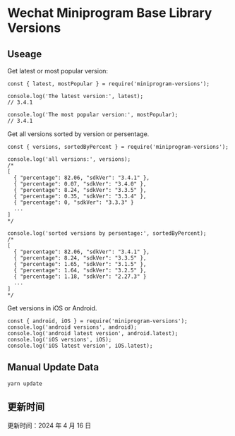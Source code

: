 
# Wechat Miniprogram Base Library Versions

## Useage

Get latest or most popular version:

```;
const { latest, mostPopular } = require('miniprogram-versions');

console.log('The latest version:', latest);
// 3.4.1

console.log('The most popular version:', mostPopular);
// 3.4.1

```

Get all versions sorted by version or persentage.

```
const { versions, sortedByPercent } = require('miniprogram-versions');

console.log('all versions:', versions);
/*
[
  { "percentage": 82.06, "sdkVer": "3.4.1" },
  { "percentage": 0.07, "sdkVer": "3.4.0" },
  { "percentage": 8.24, "sdkVer": "3.3.5" },
  { "percentage": 0.35, "sdkVer": "3.3.4" },
  { "percentage": 0, "sdkVer": "3.3.3" }
  ...
]
*/

console.log('sorted versions by persentage:', sortedByPercent);
/*
[
  { "percentage": 82.06, "sdkVer": "3.4.1" },
  { "percentage": 8.24, "sdkVer": "3.3.5" },
  { "percentage": 1.65, "sdkVer": "3.1.5" },
  { "percentage": 1.64, "sdkVer": "3.2.5" },
  { "percentage": 1.18, "sdkVer": "2.27.3" }
  ...
]
*/
```

Get versions in iOS or Android.

```
const { android, iOS } = require('miniprogram-versions');
console.log('android versions', android);
console.log('android latest version', android.latest);
console.log('iOS versions', iOS);
console.log('iOS latest version', iOS.latest);
```

## Manual Update Data

```
yarn update
```

## 更新时间

更新时间：2024 年 4 月 16 日
